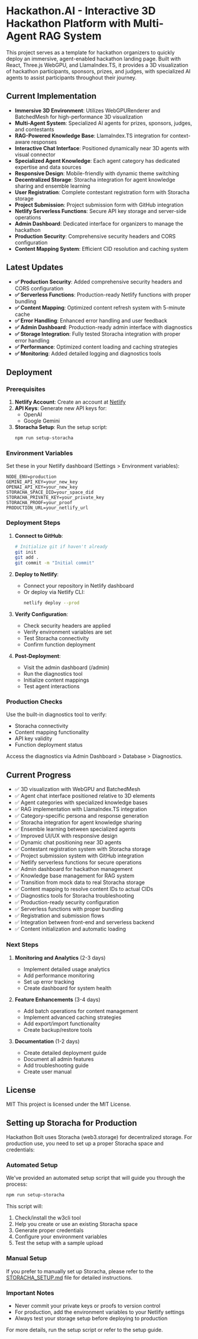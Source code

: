 # Hackathon.AI - Interactive 3D Hackathon Platform with Multi-Agent RAG System

This project serves as a template for hackathon organizers to quickly deploy an immersive, agent-enabled hackathon landing page. Built with React, Three.js WebGPU, and LlamaIndex.TS, it provides a 3D visualization of hackathon participants, sponsors, prizes, and judges, with specialized AI agents to assist participants throughout their journey.

## Current Implementation

- **Immersive 3D Environment**: Utilizes WebGPURenderer and BatchedMesh for high-performance 3D visualization
- **Multi-Agent System**: Specialized AI agents for prizes, sponsors, judges, and contestants
- **RAG-Powered Knowledge Base**: LlamaIndex.TS integration for context-aware responses
- **Interactive Chat Interface**: Positioned dynamically near 3D agents with visual connector
- **Specialized Agent Knowledge**: Each agent category has dedicated expertise and data sources
- **Responsive Design**: Mobile-friendly with dynamic theme switching
- **Decentralized Storage**: Storacha integration for agent knowledge sharing and ensemble learning
- **User Registration**: Complete contestant registration form with Storacha storage
- **Project Submission**: Project submission form with GitHub integration
- **Netlify Serverless Functions**: Secure API key storage and server-side operations
- **Admin Dashboard**: Dedicated interface for organizers to manage the hackathon
- **Production Security**: Comprehensive security headers and CORS configuration
- **Content Mapping System**: Efficient CID resolution and caching system

## Latest Updates

- **✅ Production Security**: Added comprehensive security headers and CORS configuration
- **✅ Serverless Functions**: Production-ready Netlify functions with proper bundling
- **✅ Content Mapping**: Optimized content refresh system with 5-minute cache
- **✅ Error Handling**: Enhanced error handling and user feedback
- **✅ Admin Dashboard**: Production-ready admin interface with diagnostics
- **✅ Storage Integration**: Fully tested Storacha integration with proper error handling
- **✅ Performance**: Optimized content loading and caching strategies
- **✅ Monitoring**: Added detailed logging and diagnostics tools

## Deployment

### Prerequisites

1. **Netlify Account**: Create an account at [Netlify](https://www.netlify.com)
2. **API Keys**: Generate new API keys for:
   - OpenAI
   - Google Gemini
3. **Storacha Setup**: Run the setup script:
   ```sh
   npm run setup-storacha
   ```

### Environment Variables

Set these in your Netlify dashboard (Settings > Environment variables):

```env
NODE_ENV=production
GEMINI_API_KEY=your_new_key
OPENAI_API_KEY=your_new_key
STORACHA_SPACE_DID=your_space_did
STORACHA_PRIVATE_KEY=your_private_key
STORACHA_PROOF=your_proof
PRODUCTION_URL=your_netlify_url
```

### Deployment Steps

1. **Connect to GitHub**:

   ```sh
   # Initialize git if haven't already
   git init
   git add .
   git commit -m "Initial commit"
   ```

2. **Deploy to Netlify**:

   - Connect your repository in Netlify dashboard
   - Or deploy via Netlify CLI:
     ```sh
     netlify deploy --prod
     ```

3. **Verify Configuration**:

   - Check security headers are applied
   - Verify environment variables are set
   - Test Storacha connectivity
   - Confirm function deployment

4. **Post-Deployment**:
   - Visit the admin dashboard (/admin)
   - Run the diagnostics tool
   - Initialize content mappings
   - Test agent interactions

### Production Checks

Use the built-in diagnostics tool to verify:

- Storacha connectivity
- Content mapping functionality
- API key validity
- Function deployment status

Access the diagnostics via Admin Dashboard > Database > Diagnostics.

## Current Progress

- ✅ 3D visualization with WebGPU and BatchedMesh
- ✅ Agent chat interface positioned relative to 3D elements
- ✅ Agent categories with specialized knowledge bases
- ✅ RAG implementation with LlamaIndex.TS integration
- ✅ Category-specific persona and response generation
- ✅ Storacha integration for agent knowledge sharing
- ✅ Ensemble learning between specialized agents
- ✅ Improved UI/UX with responsive design
- ✅ Dynamic chat positioning near 3D agents
- ✅ Contestant registration system with Storacha storage
- ✅ Project submission system with GitHub integration
- ✅ Netlify serverless functions for secure operations
- ✅ Admin dashboard for hackathon management
- ✅ Knowledge base management for RAG system
- ✅ Transition from mock data to real Storacha storage
- ✅ Content mapping to resolve content IDs to actual CIDs
- ✅ Diagnostics tools for Storacha troubleshooting
- ✅ Production-ready security configuration
- ✅ Serverless functions with proper bundling
- ✅ Registration and submission flows
- ✅ Integration between front-end and serverless backend
- ✅ Content initialization and automatic loading

### Next Steps

1. **Monitoring and Analytics** (2-3 days)

   - Implement detailed usage analytics
   - Add performance monitoring
   - Set up error tracking
   - Create dashboard for system health

2. **Feature Enhancements** (3-4 days)

   - Add batch operations for content management
   - Implement advanced caching strategies
   - Add export/import functionality
   - Create backup/restore tools

3. **Documentation** (1-2 days)
   - Create detailed deployment guide
   - Document all admin features
   - Add troubleshooting guide
   - Create user manual

## License

MIT
This project is licensed under the MIT License.

## Setting up Storacha for Production

Hackathon Bolt uses Storacha (web3.storage) for decentralized storage. For production use, you need to set up a proper Storacha space and credentials:

### Automated Setup

We've provided an automated setup script that will guide you through the process:

```bash
npm run setup-storacha
```

This script will:

1. Check/install the w3cli tool
2. Help you create or use an existing Storacha space
3. Generate proper credentials
4. Configure your environment variables
5. Test the setup with a sample upload

### Manual Setup

If you prefer to manually set up Storacha, please refer to the [STORACHA_SETUP.md](./STORACHA_SETUP.md) file for detailed instructions.

### Important Notes

- Never commit your private keys or proofs to version control
- For production, add the environment variables to your Netlify settings
- Always test your storage setup before deploying to production

For more details, run the setup script or refer to the setup guide.
